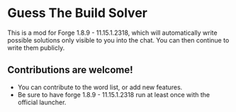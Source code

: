 # Guess The Build Solver
This is a mod for Forge 1.8.9 - 11.15.1.2318, which will automatically write possible solutions only visible to you into the chat.
You can then continue to write them publicly.

## Contributions are welcome!
- You can contribute to the word list, or add new features.
- Be sure to have forge 1.8.9 - 11.15.1.2318 run at least once with the official launcher.